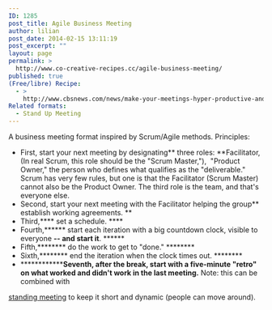 ```yaml
---
ID: 1285
post_title: Agile Business Meeting
author: lilian
post_date: 2014-02-15 13:11:19
post_excerpt: ""
layout: page
permalink: >
  http://www.co-creative-recipes.cc/agile-business-meeting/
published: true
(Free/libre) Recipe:
  - >
    http://www.cbsnews.com/news/make-your-meetings-hyper-productive-and-fun/
Related formats:
  - Stand Up Meeting
---
```

A business meeting format inspired by Scrum/Agile methods. Principles: 
*   First, start your next meeting by designating** three roles: **Facilitator, (In real Scrum, this role should be the "Scrum Master,"),  "Product Owner," the person who defines what qualifies as the "deliverable." Scrum has very few rules, but one is that the Facilitator (Scrum Master) cannot also be the Product Owner. The third role is the team, and that's everyone else.
*   Second, start your next meeting with the Facilitator helping the group** establish working agreements. **
*   Third,**** set a schedule. ****
*   Fourth,****** start each iteration with a big countdown clock, visible to everyone ******-- and start it******. ******
*   Fifth,******** do the work to get to "done." ********
*   Sixth,******** end the iteration when the clock times out. ********
*   ****************Seventh,** after the break, start with a five-minute "retro" on what worked and didn't work in the last meeting.** Note: this can be combined with 

[standing meeting][1] to keep it short and dynamic (people can move around).

 [1]: http://www.co-creative-recipes.cc/recipes/stand-up-meeting/ "Stand Up Meeting"